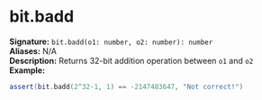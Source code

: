 # bit.badd
**Signature:** `bit.badd(o1: number, o2: number): number` <br>
**Aliases:** N/A <br>
**Description:** Returns 32-bit addition operation between `o1` and `o2` <br>
**Example:**
```lua
assert(bit.badd(2^32-1, 1) == -2147483647, "Not correct!")
```